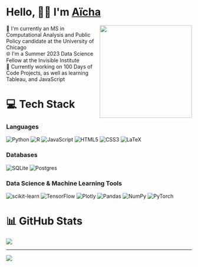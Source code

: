 # Hello, 👋🏾 I'm [Aïcha](https://necabotheking.github.io/)

<img align = "right" src="https://media2.giphy.com/media/v1.Y2lkPTc5MGI3NjExdzFvajhnZmljcG9lbG44dzk5Z2tyczV0cWdwZHVpbzJ4dHNwZzBvbCZlcD12MV9pbnRlcm5hbF9naWZfYnlfaWQmY3Q9cw/EgDOxdofT3jIX8Q5lk/giphy.gif" width="250" height="250"/>
</p> 


🔭 I'm currently an MS in Computational Analysis and Public Policy candidate at the University of Chicago <br>
🌐 I'm a Summer 2023 Data Science Fellow at the Invisible Institute <br>
🌱 Currently working on 100 Days of Code Projects, as well as learning Tableau, and JavaScript <br>



# 💻 Tech Stack
### Languages
![Python](https://img.shields.io/badge/python-3670A0?style=for-the-badge&logo=python&logoColor=ffdd54) ![R](https://img.shields.io/badge/r-%23276DC3.svg?style=for-the-badge&logo=r&logoColor=white) ![JavaScript](https://img.shields.io/badge/javascript-%23323330.svg?style=for-the-badge&logo=javascript&logoColor=%23F7DF1E) ![HTML5](https://img.shields.io/badge/html5-%23E34F26.svg?style=for-the-badge&logo=html5&logoColor=white) ![CSS3](https://img.shields.io/badge/css3-%231572B6.svg?style=for-the-badge&logo=css3&logoColor=white)  ![LaTeX](https://img.shields.io/badge/latex-%23008080.svg?style=for-the-badge&logo=latex&logoColor=white)
### Databases
![SQLite](https://img.shields.io/badge/sqlite-%2307405e.svg?style=for-the-badge&logo=sqlite&logoColor=white) ![Postgres](https://img.shields.io/badge/postgres-%23316192.svg?style=for-the-badge&logo=postgresql&logoColor=white)
### Data Science & Machine Learning Tools
![scikit-learn](https://img.shields.io/badge/scikit--learn-%23F7931E.svg?style=for-the-badge&logo=scikit-learn&logoColor=white) ![TensorFlow](https://img.shields.io/badge/TensorFlow-%23FF6F00.svg?style=for-the-badge&logo=TensorFlow&logoColor=white) ![Plotly](https://img.shields.io/badge/Plotly-%233F4F75.svg?style=for-the-badge&logo=plotly&logoColor=white) ![Pandas](https://img.shields.io/badge/pandas-%23150458.svg?style=for-the-badge&logo=pandas&logoColor=white) ![NumPy](https://img.shields.io/badge/numpy-%23013243.svg?style=for-the-badge&logo=numpy&logoColor=white) ![PyTorch](https://img.shields.io/badge/PyTorch-%23EE4C2C.svg?style=for-the-badge&logo=PyTorch&logoColor=white)
# 📊 GitHub Stats
![](https://github-readme-stats.vercel.app/api?username=necabotheking&theme=tokyonight&hide_border=false&include_all_commits=true&count_private=true)<br/>
<!--
![](https://github-readme-streak-stats.herokuapp.com/?user=necabotheking&theme=tokyonight&hide_border=false)<br/>
![](https://github-readme-stats.vercel.app/api/top-langs/?username=necabotheking&theme=tokyonight&hide_border=false&include_all_commits=true&count_private=true&layout=compact)
-->
---
[![](https://visitcount.itsvg.in/api?id=necabotheking&icon=0&color=0)](https://visitcount.itsvg.in)

<!-- Proudly created with GPRM ( https://gprm.itsvg.in ) -->
